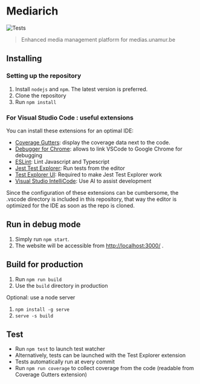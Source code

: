 # Mediarich

![Tests](https://github.com/martin-danhier/mediarich/workflows/Tests/badge.svg)

> Enhanced media management platform for medias.unamur.be

## Installing

### Setting up the repository

1. Install ``nodejs`` and ``npm``. The latest version is preferred.
2. Clone the repository
3. Run ``npm install``

### For Visual Studio Code : useful extensions

You can install these extensions for an optimal IDE:

- [Coverage Gutters](https://marketplace.visualstudio.com/items?itemName=ryanluker.vscode-coverage-gutters): display the coverage data next to the code.
- [Debugger for Chrome](https://marketplace.visualstudio.com/items?itemName=msjsdiag.debugger-for-chrome): allows to link VSCode to Google Chrome for debugging
- [ESLint](https://marketplace.visualstudio.com/items?itemName=dbaeumer.vscode-eslint): Lint Javascript and Typescript
- [Jest Test Explorer](https://marketplace.visualstudio.com/items?itemName=kavod-io.vscode-jest-test-adapter): Run tests from the editor
- [Test Explorer UI](https://marketplace.visualstudio.com/items?itemName=hbenl.vscode-test-explorer): Required to make Jest Test Explorer work
- [Visual Studio IntelliCode](https://marketplace.visualstudio.com/items?itemName=VisualStudioExptTeam.vscodeintellicode): Use AI to assist development

Since the configuration of these extensions can be cumbersome, the .vscode directory is included in this repository, that way the editor is optimized for the IDE as soon as the repo is cloned.

## Run in debug mode

1. Simply run ``npm start``.
2. The website will be accessible from [http://localhost:3000/](http://localhost:3000/) .

## Build for production

1. Run ``npm run build``
2. Use the ``build`` directory in production

Optional: use a node server

1. ``npm install -g serve``
2. ``serve -s build``

## Test

- Run ``npm test`` to launch test watcher
- Alternatively, tests can be launched with the Test Explorer extension
- Tests automatically run at every commit
- Run ``npm run coverage`` to collect coverage from the code (readable from Coverage Gutters extension)

